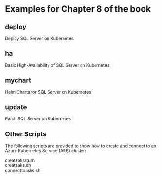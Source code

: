 # Examples for Chapter 8 of the book

## deploy

Deploy SQL Server on Kubernetes

## ha

Basic High-Availability of SQL Server on Kubernetes

## mychart

Helm Charts for SQL Server on Kubernetes

## update

Patch SQL Server on Kubernetes

## Other Scripts

The following scripts are provided to show how to create and connect to an Azure Kubernetes Service (AKS) cluster:

createaksrg.sh<br>
createaks.sh<br>
connecttoasks.sh<br>